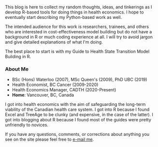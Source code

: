 This blog is here to collect my random thoughts, ideas, and tinkerings as I develop R-based tools for doing things in health economics. I hope to eventually start describing my Python-based work as well.

The intended audience for this work is researchers, trainees, and others who are interested in cost-effectiveness model building but do not have a background in R or much coding experience at all. I will try to avoid jargon and give detailed explanations of what I'm doing.

The best place to start is with my Guide to Health State Transition Model Building in R.

### About Me

- BSc (Hons) Waterloo (2007), MSc Queen's (2009), PhD UBC (2019)
- Health Economist, BC Cancer (2009-2020)
- Health Economics Manager, CADTH (2020-Present)
- **Home**: Vancouver, BC, Canada

I got into health economics with the aim of safeguarding the long-term viability of the Canadian health care system. I got into R because I found Excel and TreeAge to be clunky (and expensive, in the case of the latter). I got into blogging about R because I found most of the guides were pretty unfriendly to novices.

If you have any questions, comments, or corrections about anything you see on the site please feel free to [e-mail me](mailto:healthyuncertainty@gmail.com).